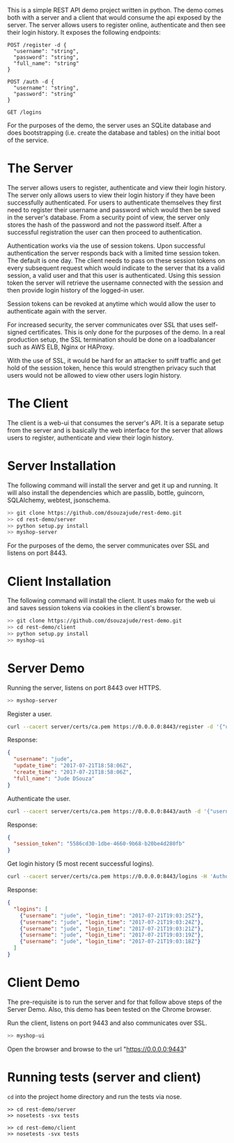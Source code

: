 This is a simple REST API demo project written in python. The demo comes both with a server and a client that would consume the api exposed by the server. The server allows users to register online, authenticate and then see their login history. It exposes the following endpoints:

```
POST /register -d {
  "username": "string",
  "password": "string",
  "full_name": "string"
}

POST /auth -d {
  "username": "string",
  "password": "string"
}

GET /logins
```

For the purposes of the demo, the server uses an SQLite database and does bootstrapping (i.e. create the database and tables) on the initial boot of the service.


The Server
==========
The server allows users to register, authenticate and view their login history. The server only allows users to view their login history if they have been successfully authenticated. For users to authenticate themselves they first need to register their username and password which would then be saved in the server's database. From a security point of view, the server only stores the hash of the password and not the password itself. After a successful registration the user can then proceed to authentication.

Authentication works via the use of session tokens. Upon successful authentication the server responds back with a limited time session token. The default is one day. The client needs to pass on these session tokens on every subsequent request which would indicate to the server that its a valid session, a valid user and that this user is authenticated. Using this session token the server will retrieve the username connected with the session and then provide login history of the logged-in user.

Session tokens can be revoked at anytime which would allow the user to authenticate again with the server.

For increased security, the server communicates over SSL that uses self-signed certificates. This is only done for the purposes of the demo. In a real production setup, the SSL termination should be done on a loadbalancer such as AWS ELB, Nginx or HAProxy.

With the use of SSL, it would be hard for an attacker to sniff traffic and get hold of the session token, hence this would strengthen privacy such that users would not be allowed to view other users login history.


The Client
==========
The client is a web-ui that consumes the server's API. It is a separate setup from the server and is basically the web interface for the server that allows users to register, authenticate and view their login history.


Server Installation
===================
The following command will install the server and get it up and running. It will also install the dependencies which are passlib, bottle, guincorn, SQLAlchemy, webtest, jsonschema.

```bash
>> git clone https://github.com/dsouzajude/rest-demo.git
>> cd rest-demo/server
>> python setup.py install
>> myshop-server
```

For the purposes of the demo, the server communicates over SSL and listens on port 8443.


Client Installation
===================
The following command will install the client. It uses mako for the web ui and saves session tokens via cookies in the client's browser.

```bash
>> git clone https://github.com/dsouzajude/rest-demo.git
>> cd rest-demo/client
>> python setup.py install
>> myshop-ui
```

Server Demo
===========
Running the server, listens on port 8443 over HTTPS.

```bash
>> myshop-server
```

Register a user.

```bash
curl --cacert server/certs/ca.pem https://0.0.0.0:8443/register -d '{"username": "jude", "password": "jude", "full_name": "Jude DSouza"}'
```

Response:

```json
{
  "username": "jude",
  "update_time": "2017-07-21T18:58:06Z",
  "create_time": "2017-07-21T18:58:06Z",
  "full_name": "Jude DSouza"
}
```

Authenticate the user.

```bash
curl --cacert server/certs/ca.pem https://0.0.0.0:8443/auth -d '{"username": "jude", "password": "jude"}'
```

Response:

```json
{
  "session_token": "5586cd30-1dbe-4660-9b68-b20be4d280fb"
}
```

Get login history (5 most recent successful logins).

```bash
curl --cacert server/certs/ca.pem https://0.0.0.0:8443/logins -H 'Authorization: Session-token 5586cd30-1dbe-4660-9b68-b20be4d280fb'
```

Response:

```json
{
  "logins": [
    {"username": "jude", "login_time": "2017-07-21T19:03:25Z"},
    {"username": "jude", "login_time": "2017-07-21T19:03:24Z"},
    {"username": "jude", "login_time": "2017-07-21T19:03:21Z"},
    {"username": "jude", "login_time": "2017-07-21T19:03:19Z"},
    {"username": "jude", "login_time": "2017-07-21T19:03:18Z"}
  ]
}
```


Client Demo
===========
The pre-requisite is to run the server and for that follow above steps of the Server Demo. Also, this demo has been tested on the Chrome browser.

Run the client, listens on port 9443 and also communicates over SSL.

```bash
>> myshop-ui
```

Open the browser and browse to the url "https://0.0.0.0:9443"


Running tests (server and client)
=================================
`cd` into the project home directory and run the tests via nose.

```
>> cd rest-demo/server
>> nosetests -svx tests

>> cd rest-demo/client
>> nosetests -svx tests
```
